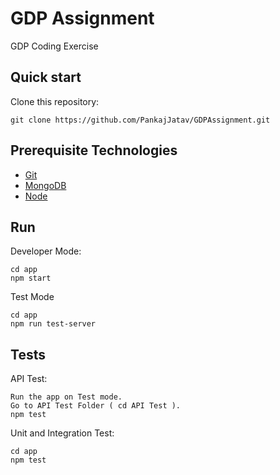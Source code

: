 # GDP Assignment
GDP Coding Exercise

Quick start
-----------

Clone this repository:
```
git clone https://github.com/PankajJatav/GDPAssignment.git
```

Prerequisite Technologies
-----------
* [Git](https://git-scm.com/downloads)
* [MongoDB](https://www.mongodb.org/downloads)
* [Node](https://nodejs.org/en/download/)


Run
-----
Developer Mode: 
```
cd app
npm start
```

Test Mode
```
cd app
npm run test-server
```

Tests
-----
API Test:
```
Run the app on Test mode.
Go to API Test Folder ( cd API Test ).
npm test
```
Unit and Integration Test:
```
cd app
npm test
```